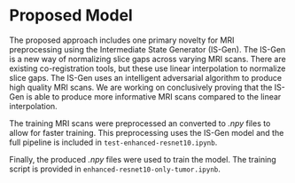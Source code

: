 # Proposed Model

The proposed approach includes one primary novelty for MRI preprocessing using the Intermediate State Generator (IS-Gen). 
The IS-Gen is a new way of normalizing slice gaps across varying MRI scans. There are existing co-registration tools, but these use linear interpolation to normalize slice gaps.
The IS-Gen uses an intelligent adversarial algorithm to produce high quality MRI scans. We are working on conclusively proving that the IS-Gen is able to produce
more informative MRI scans compared to the linear interpolation. 

The training MRI scans were preprocessed an converted to _.npy_ files to allow for faster training. This preprocessing uses the IS-Gen model and the full pipeline
is included in ```test-enhanced-resnet10.ipynb```. 

Finally, the produced _.npy_ files were used to train the model. The training script is provided in ```enhanced-resnet10-only-tumor.ipynb```. 
